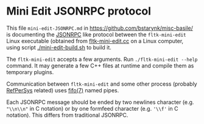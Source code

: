 # Mini Edit JSONRPC protocol

This file `mini-edit-JSONRPC.md` in
https://github.com/bstarynk/misc-basile/ is documenting the
[JSONRPC](https://www.jsonrpc.org/specification) like protocol between
the `fltk-mini-edit` Linux executable (obtained from
[fltk-mini-edit.cc](https://github.com/bstarynk/misc-basile/blob/master/fltk-mini-edit.cc)
on a Linux computer, using script
[./mini-edit-build.sh](https://github.com/bstarynk/misc-basile/blob/master/mini-edit-build.sh)
to build it.

The `fltk-mini-edit` accepts a few arguments. Run `./fltk-mini-edit
--help` command. It may generate a few C++ files at runtime and
compile them as temporary plugins.

Communication between `fltk-mini-edit` and some other process
(probably [RefPerSys](http://refpersys.org/) related) uses
[fifo(7)](https://man7.org/linux/man-pages/man7/fifo.7.html) named
pipes.

Each JSONRPC message should be ended by two newlines character
(e.g. `"\\n\\n"` in C notation) or by one formfeed character
(e.g. `'\\f'` in C notation). This differs from traditional JSONRPC.